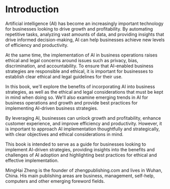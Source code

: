 # Introduction

Artificial intelligence (AI) has become an increasingly important technology for businesses looking to drive growth and profitability. By automating repetitive tasks, analyzing vast amounts of data, and providing insights that drive informed decision-making, AI can help businesses achieve new levels of efficiency and productivity.

At the same time, the implementation of AI in business operations raises ethical and legal concerns around issues such as privacy, bias, discrimination, and accountability. To ensure that AI-enabled business strategies are responsible and ethical, it is important for businesses to establish clear ethical and legal guidelines for their use.

In this book, we'll explore the benefits of incorporating AI into business strategies, as well as the ethical and legal considerations that must be kept in mind when doing so. We'll also examine emerging trends in AI for business operations and growth and provide best practices for implementing AI-driven business strategies.

By leveraging AI, businesses can unlock growth and profitability, enhance customer experience, and improve efficiency and productivity. However, it is important to approach AI implementation thoughtfully and strategically, with clear objectives and ethical considerations in mind.

This book is intended to serve as a guide for businesses looking to implement AI-driven strategies, providing insights into the benefits and challenges of AI adoption and highlighting best practices for ethical and effective implementation.

MingHai Zheng is the founder of zhengpublishing.com and lives in Wuhan, China. His main publishing areas are business, management, self-help, computers and other emerging foreword fields.
